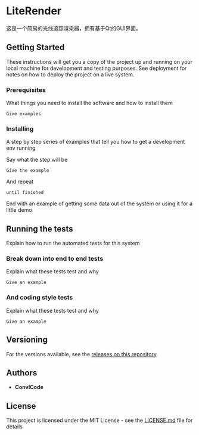 # LiteRender

这是一个简易的光线追踪渲染器，拥有基于Qt的GUI界面。

## Getting Started

These instructions will get you a copy of the project up and running on your local machine for development and testing purposes. See deployment for notes on how to deploy the project on a live system.

### Prerequisites

What things you need to install the software and how to install them

```
Give examples
```

### Installing

A step by step series of examples that tell you how to get a development env running

Say what the step will be

```
Give the example
```

And repeat

```
until finished
```

End with an example of getting some data out of the system or using it for a little demo

## Running the tests

Explain how to run the automated tests for this system

### Break down into end to end tests

Explain what these tests test and why

```
Give an example
```

### And coding style tests

Explain what these tests test and why

```
Give an example
```

## Versioning

For the versions available, see the [releases on this repository](https://github.com/convlCode/LiteRender/releases). 

## Authors

* **ConvlCode**

## License

This project is licensed under the MIT License - see the [LICENSE.md](LICENSE.md) file for details
